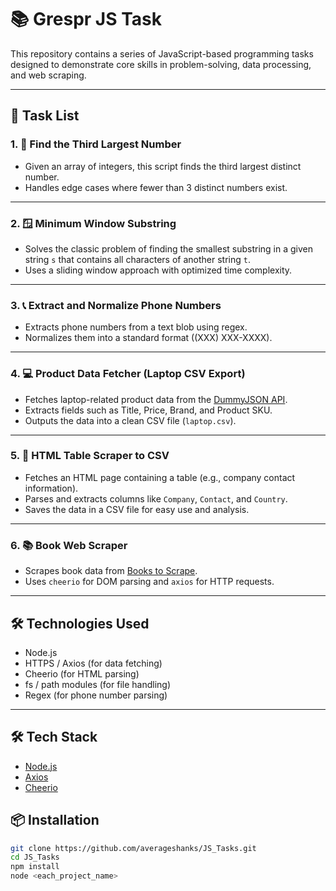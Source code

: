 # 📚 Grespr JS Task

This repository contains a series of JavaScript-based programming tasks designed to demonstrate core skills in problem-solving, data processing, and web scraping.

---

## 🚀 Task List

### 1. 🔢 **Find the Third Largest Number**
- Given an array of integers, this script finds the third largest distinct number.
- Handles edge cases where fewer than 3 distinct numbers exist.

---

### 2. 🪟 **Minimum Window Substring**
- Solves the classic problem of finding the smallest substring in a given string `s` that contains all characters of another string `t`.
- Uses a sliding window approach with optimized time complexity.

---

### 3. 📞 **Extract and Normalize Phone Numbers**
- Extracts phone numbers from a text blob using regex.
- Normalizes them into a standard format ((XXX) XXX-XXXX).

---

### 4. 💻 **Product Data Fetcher (Laptop CSV Export)**
- Fetches laptop-related product data from the [DummyJSON API](https://dummyjson.com/products/search?q=Laptop).
- Extracts fields such as Title, Price, Brand, and Product SKU.
- Outputs the data into a clean CSV file (`laptop.csv`).

---

### 5. 🧾 **HTML Table Scraper to CSV**
- Fetches an HTML page containing a table (e.g., company contact information).
- Parses and extracts columns like `Company`, `Contact`, and `Country`.
- Saves the data in a CSV file for easy use and analysis.

---

### 6. 📚 **Book Web Scraper**
- Scrapes book data from [Books to Scrape](https://books.toscrape.com/).
- Uses `cheerio` for DOM parsing and `axios` for HTTP requests.

---

## 🛠️ Technologies Used

- Node.js
- HTTPS / Axios (for data fetching)
- Cheerio (for HTML parsing)
- fs / path modules (for file handling)
- Regex (for phone number parsing)

---


## 🛠️ Tech Stack

- [Node.js](https://nodejs.org/)
- [Axios](https://www.npmjs.com/package/axios)
- [Cheerio](https://www.npmjs.com/package/cheerio)

## 📦 Installation

```bash
git clone https://github.com/averageshanks/JS_Tasks.git
cd JS_Tasks
npm install
node <each_project_name>
